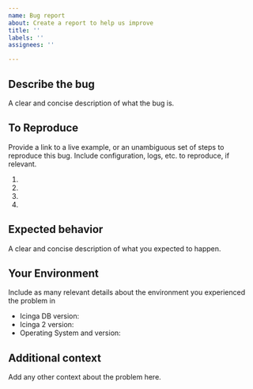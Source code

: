 ```yaml
---
name: Bug report
about: Create a report to help us improve
title: ''
labels: ''
assignees: ''

---
```


## Describe the bug

A clear and concise description of what the bug is.

## To Reproduce

Provide a link to a live example, or an unambiguous set of steps to reproduce this bug. Include configuration, logs, etc. to reproduce, if relevant.

1.
2.
3.
4.

## Expected behavior

A clear and concise description of what you expected to happen.

## Your Environment

Include as many relevant details about the environment you experienced the problem in

* Icinga DB version:
* Icinga 2 version:
* Operating System and version:

## Additional context

Add any other context about the problem here.
